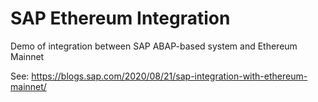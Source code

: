 # SAP Ethereum Integration
Demo of integration between SAP ABAP-based system and Ethereum Mainnet

See: https://blogs.sap.com/2020/08/21/sap-integration-with-ethereum-mainnet/
